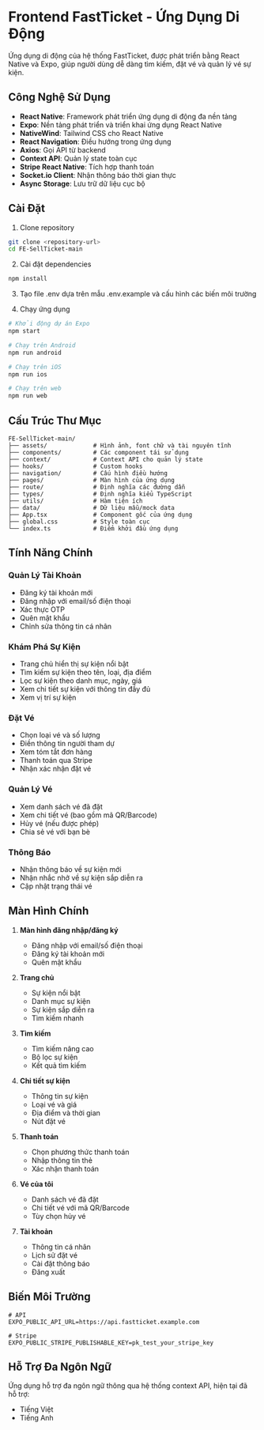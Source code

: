 # Frontend FastTicket - Ứng Dụng Di Động

Ứng dụng di động của hệ thống FastTicket, được phát triển bằng React Native và Expo, giúp người dùng dễ dàng tìm kiếm, đặt vé và quản lý vé sự kiện.

## Công Nghệ Sử Dụng

- **React Native**: Framework phát triển ứng dụng di động đa nền tảng
- **Expo**: Nền tảng phát triển và triển khai ứng dụng React Native
- **NativeWind**: Tailwind CSS cho React Native
- **React Navigation**: Điều hướng trong ứng dụng
- **Axios**: Gọi API từ backend
- **Context API**: Quản lý state toàn cục
- **Stripe React Native**: Tích hợp thanh toán
- **Socket.io Client**: Nhận thông báo thời gian thực
- **Async Storage**: Lưu trữ dữ liệu cục bộ

## Cài Đặt

1. Clone repository
```bash
git clone <repository-url>
cd FE-SellTicket-main
```

2. Cài đặt dependencies
```bash
npm install
```

3. Tạo file .env dựa trên mẫu .env.example và cấu hình các biến môi trường

4. Chạy ứng dụng
```bash
# Khởi động dự án Expo
npm start

# Chạy trên Android
npm run android

# Chạy trên iOS
npm run ios

# Chạy trên web
npm run web
```

## Cấu Trúc Thư Mục

```
FE-SellTicket-main/
├── assets/             # Hình ảnh, font chữ và tài nguyên tĩnh
├── components/         # Các component tái sử dụng
├── context/            # Context API cho quản lý state
├── hooks/              # Custom hooks
├── navigation/         # Cấu hình điều hướng
├── pages/              # Màn hình của ứng dụng
├── route/              # Định nghĩa các đường dẫn
├── types/              # Định nghĩa kiểu TypeScript
├── utils/              # Hàm tiện ích
├── data/               # Dữ liệu mẫu/mock data
├── App.tsx             # Component gốc của ứng dụng
├── global.css          # Style toàn cục
└── index.ts            # Điểm khởi đầu ứng dụng
```

## Tính Năng Chính

### Quản Lý Tài Khoản
- Đăng ký tài khoản mới
- Đăng nhập với email/số điện thoại
- Xác thực OTP
- Quên mật khẩu
- Chỉnh sửa thông tin cá nhân

### Khám Phá Sự Kiện
- Trang chủ hiển thị sự kiện nổi bật
- Tìm kiếm sự kiện theo tên, loại, địa điểm
- Lọc sự kiện theo danh mục, ngày, giá
- Xem chi tiết sự kiện với thông tin đầy đủ
- Xem vị trí sự kiện

### Đặt Vé
- Chọn loại vé và số lượng
- Điền thông tin người tham dự
- Xem tóm tắt đơn hàng
- Thanh toán qua Stripe
- Nhận xác nhận đặt vé

### Quản Lý Vé
- Xem danh sách vé đã đặt
- Xem chi tiết vé (bao gồm mã QR/Barcode)
- Hủy vé (nếu được phép)
- Chia sẻ vé với bạn bè

### Thông Báo
- Nhận thông báo về sự kiện mới
- Nhận nhắc nhở về sự kiện sắp diễn ra
- Cập nhật trạng thái vé

## Màn Hình Chính

1. **Màn hình đăng nhập/đăng ký**
   - Đăng nhập với email/số điện thoại
   - Đăng ký tài khoản mới
   - Quên mật khẩu

2. **Trang chủ**
   - Sự kiện nổi bật
   - Danh mục sự kiện
   - Sự kiện sắp diễn ra
   - Tìm kiếm nhanh

3. **Tìm kiếm**
   - Tìm kiếm nâng cao
   - Bộ lọc sự kiện
   - Kết quả tìm kiếm

4. **Chi tiết sự kiện**
   - Thông tin sự kiện
   - Loại vé và giá
   - Địa điểm và thời gian
   - Nút đặt vé

5. **Thanh toán**
   - Chọn phương thức thanh toán
   - Nhập thông tin thẻ
   - Xác nhận thanh toán

6. **Vé của tôi**
   - Danh sách vé đã đặt
   - Chi tiết vé với mã QR/Barcode
   - Tùy chọn hủy vé

7. **Tài khoản**
   - Thông tin cá nhân
   - Lịch sử đặt vé
   - Cài đặt thông báo
   - Đăng xuất

## Biến Môi Trường

```
# API
EXPO_PUBLIC_API_URL=https://api.fastticket.example.com

# Stripe
EXPO_PUBLIC_STRIPE_PUBLISHABLE_KEY=pk_test_your_stripe_key
```

## Hỗ Trợ Đa Ngôn Ngữ

Ứng dụng hỗ trợ đa ngôn ngữ thông qua hệ thống context API, hiện tại đã hỗ trợ:
- Tiếng Việt
- Tiếng Anh 